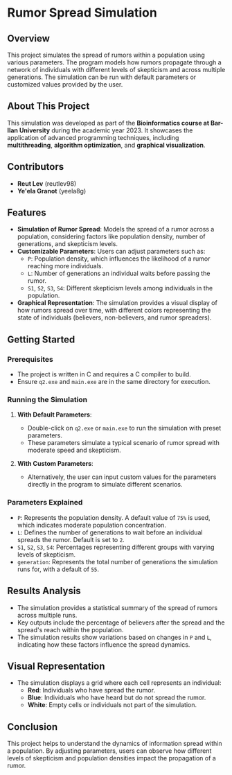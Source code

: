 # Rumor Spread Simulation

## Overview

This project simulates the spread of rumors within a population using various parameters. The program models how rumors propagate through a network of individuals with different levels of skepticism and across multiple generations. The simulation can be run with default parameters or customized values provided by the user.

## About This Project

This simulation was developed as part of the **Bioinformatics course at Bar-Ilan University** during the academic year 2023. It showcases the application of advanced programming techniques, including **multithreading**, **algorithm optimization**, and **graphical visualization**.

## Contributors

- **Reut Lev** (reutlev98)
- **Ye'ela Granot** (yeela8g)

## Features

- **Simulation of Rumor Spread**: Models the spread of a rumor across a population, considering factors like population density, number of generations, and skepticism levels.
- **Customizable Parameters**: Users can adjust parameters such as:
  - `P`: Population density, which influences the likelihood of a rumor reaching more individuals.
  - `L`: Number of generations an individual waits before passing the rumor.
  - `S1`, `S2`, `S3`, `S4`: Different skepticism levels among individuals in the population.
- **Graphical Representation**: The simulation provides a visual display of how rumors spread over time, with different colors representing the state of individuals (believers, non-believers, and rumor spreaders).

## Getting Started

### Prerequisites

- The project is written in C and requires a C compiler to build.
- Ensure `q2.exe` and `main.exe` are in the same directory for execution.

### Running the Simulation

1. **With Default Parameters**:
   - Double-click on `q2.exe` or `main.exe` to run the simulation with preset parameters.
   - These parameters simulate a typical scenario of rumor spread with moderate speed and skepticism.

2. **With Custom Parameters**:
   - Alternatively, the user can input custom values for the parameters directly in the program to simulate different scenarios.

### Parameters Explained

- `P`: Represents the population density. A default value of `75%` is used, which indicates moderate population concentration.
- `L`: Defines the number of generations to wait before an individual spreads the rumor. Default is set to `2`.
- `S1`, `S2`, `S3`, `S4`: Percentages representing different groups with varying levels of skepticism.
- `generation`: Represents the total number of generations the simulation runs for, with a default of `55`.

## Results Analysis

- The simulation provides a statistical summary of the spread of rumors across multiple runs.
- Key outputs include the percentage of believers after the spread and the spread's reach within the population.
- The simulation results show variations based on changes in `P` and `L`, indicating how these factors influence the spread dynamics.

## Visual Representation

- The simulation displays a grid where each cell represents an individual:
  - **Red**: Individuals who have spread the rumor.
  - **Blue**: Individuals who have heard but do not spread the rumor.
  - **White**: Empty cells or individuals not part of the simulation.

## Conclusion
This project helps to understand the dynamics of information spread within a population. By adjusting parameters, users can observe how different levels of skepticism and population densities impact the propagation of a rumor.
